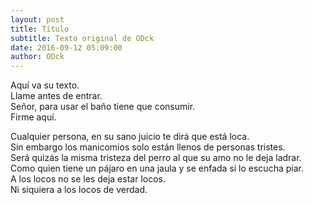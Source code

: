 ```yaml
---
layout: post
title: Título
subtitle: Texto original de ODck
date: 2016-09-12 05:09:00
author: ODck
---
```


Aquí va su texto.  
Llame antes de entrar.  
Señor, para usar el baño tiene que consumir.  
Firme aquí.

Cualquier persona, en su sano juicio te dirá que está loca.  
Sin embargo los manicomios solo están llenos de personas tristes.  
Será quizás la misma tristeza del perro al que su amo no le deja ladrar.  
Como quien tiene un pájaro en una jaula y se enfada si lo escucha piar.  
A los locos no se les deja estar locos.  
Ni siquiera a los locos de verdad.
